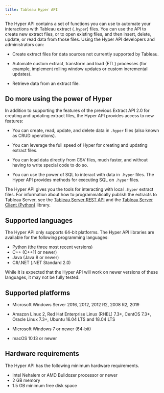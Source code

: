 ```yaml
---
title: Tableau Hyper API
---
```


The Hyper API contains a set of functions you can use to automate your interactions with Tableau extract (`.hyper`) files. You can use the API to create new extract files, or to open existing files, and then insert, delete, update, or read data from those files. Using the Hyper API developers and administrators can:

- Create extract files for data sources not currently supported by Tableau.

- Automate custom extract, transform and load (ETL) processes (for example, implement rolling window updates or custom incremental updates).

- Retrieve data from an extract file.

## Do more using the power of Hyper

In addition to supporting the features of the previous Extract API 2.0 for creating and updating extract files, the Hyper API provides access to new features:

- You can create, read, update, and delete data in `.hyper` files (also known as CRUD operations).

- You can leverage the full speed of Hyper for creating and updating extract files.

- You can load data directly from CSV files, much faster, and without having to write special code to do so.

- You can use the power of SQL to interact with data in `.hyper` files. The Hyper API provides methods for executing SQL on `.hyper` files.

The Hyper API gives you the tools for interacting with local `.hyper` extract files. For information about how to programmatically publish the extracts to
Tableau Server, see the [Tableau Server REST
API](https://onlinehelp.tableau.com/current/api/rest_api/en-us/help.htm)
and the [Tableau Server Client
(Python)](https://tableau.github.io/server-client-python/#) library.


## Supported languages

The Hyper API only supports 64-bit platforms. The Hyper API libraries are available for the following programming languages:

- Python (the three most recent versions)
- C++ (C++11 or newer)
- Java (Java 8 or newer)
- C#/.NET (.NET Standard 2.0)

While it is expected that the Hyper API will work on newer versions of these languages, it may not be fully tested.

## Supported platforms

- Microsoft Windows Server 2016, 2012, 2012 R2, 2008 R2, 2019

- Amazon Linux 2, Red Hat Enterprise Linux (RHEL) 7.3+, CentOS 7.3+, Oracle Linux 7.3+, Ubuntu 16.04 LTS and 18.04 LTS

- Microsoft Windows 7 or newer (64-bit)

- macOS 10.13 or newer

## Hardware requirements

The Hyper API has the following minimum hardware requirements. 

- Intel Nehalem or AMD Bulldozer processor or newer
- 2 GB memory
- 1.5 GB minimum free disk space
